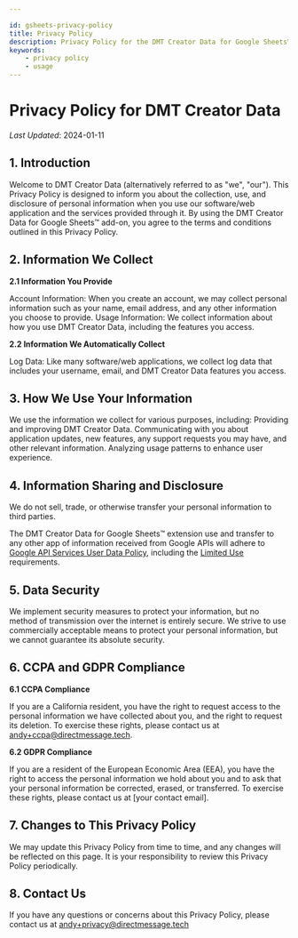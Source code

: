 ```yaml
---

id: gsheets-privacy-policy
title: Privacy Policy
description: Privacy Policy for the DMT Creator Data for Google Sheets™ add-on
keywords:
    - privacy policy
    - usage
---
```




# Privacy Policy for DMT Creator Data
_Last Updated_: 2024-01-11

## 1. Introduction

Welcome to DMT Creator Data (alternatively referred to as "we", "our"). This Privacy Policy is designed to inform you about the collection, use, and disclosure of personal information when you use our software/web application and the services provided through it. By using the DMT Creator Data for Google Sheets™ add-on, you agree to the terms and conditions outlined in this Privacy Policy.

## 2. Information We Collect

**2.1 Information You Provide**

Account Information: When you create an account, we may collect personal information such as your name, email address, and any other information you choose to provide.
Usage Information: We collect information about how you use DMT Creator Data, including the features you access.

**2.2 Information We Automatically Collect**

Log Data: Like many software/web applications, we collect log data that includes your username, email, and DMT Creator Data features you access.

## 3. How We Use Your Information

We use the information we collect for various purposes, including:
Providing and improving DMT Creator Data.
Communicating with you about application updates, new features, any support requests you may have, and other relevant information.
Analyzing usage patterns to enhance user experience.

## 4. Information Sharing and Disclosure

We do not sell, trade, or otherwise transfer your personal information to third parties.

The DMT Creator Data for Google Sheets™ extension use and transfer to any other app of information received from Google APIs will adhere to [Google API Services User Data Policy](https://developers.google.com/terms/api-services-user-data-policy#additional_requirements_for_specific_api_scopes), including the [Limited Use](https://developers.google.com/terms/api-services-user-data-policy#additional_requirements_for_specific_api_scopes) requirements.

## 5. Data Security

We implement security measures to protect your information, but no method of transmission over the internet is entirely secure. We strive to use commercially acceptable means to protect your personal information, but we cannot guarantee its absolute security.

## 6. CCPA and GDPR Compliance

**6.1 CCPA Compliance**

If you are a California resident, you have the right to request access to the personal information we have collected about you, and the right to request its deletion. To exercise these rights, please contact us at andy+ccpa@directmessage.tech.

**6.2 GDPR Compliance**

If you are a resident of the European Economic Area (EEA), you have the right to access the personal information we hold about you and to ask that your personal information be corrected, erased, or transferred. To exercise these rights, please contact us at [your contact email].

## 7. Changes to This Privacy Policy

We may update this Privacy Policy from time to time, and any changes will be reflected on this page. It is your responsibility to review this Privacy Policy periodically.

## 8. Contact Us

If you have any questions or concerns about this Privacy Policy, please contact us at andy+privacy@directmessage.tech